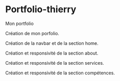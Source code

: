 # Portfolio-thierry
 Mon portfolio

Création de mon porfolio.

Création de la navbar et de la section home.

Création et responsivité de la section about.

Création et responsivité de la section services.

Création et responsivité de la section compétences.